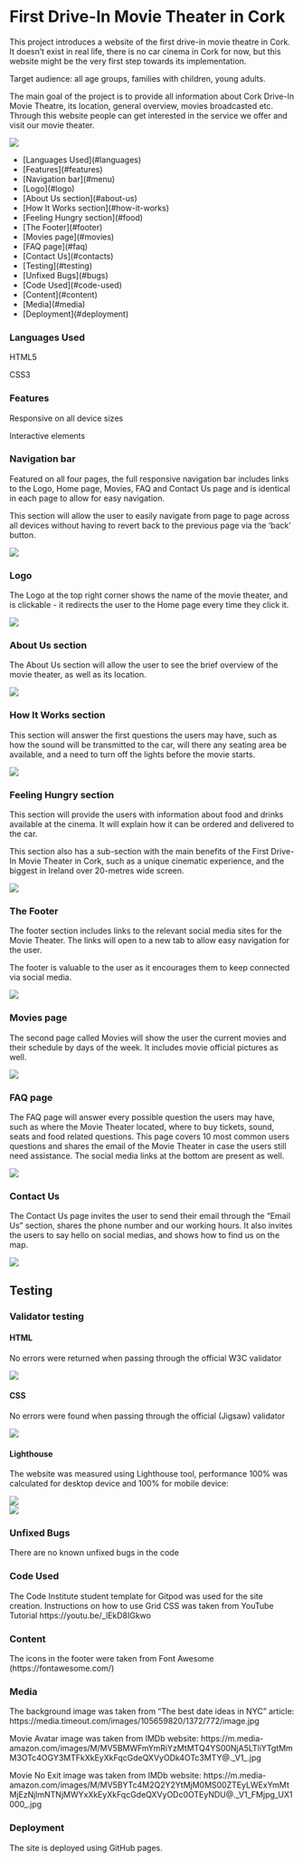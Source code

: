 <h1>First Drive-In Movie Theater in Cork</h1>

<p>This project introduces a website of the first drive-in movie theatre in Cork. It doesn’t exist in real life, there is no car cinema in Cork for now, but this website might be the very first step towards its implementation.</p>
<p>Target audience: all age groups, families with children, young adults.</p>
<p>The main goal of the project is to provide all information about Cork Drive-In Movie Theatre, its location, general overview, movies broadcasted etc. Through this website people can get interested in the service we offer and visit our movie theater.</p>

<img src="assets/images-readme/devices.jpg">

<ul>
<li>[Languages Used](#languages)</li>
<li>[Features](#features)</li>
<li>[Navigation bar](#menu)</li>
<li>[Logo](#logo)</li>
<li>[About Us section](#about-us)</li>
<li>[How It Works section](#how-it-works)</li>
<li>[Feeling Hungry section](#food)</li>
<li>[The Footer](#footer)</li>
<li>[Movies page](#movies)</li>
<li>[FAQ page](#faq)</li>
<li>[Contact Us](#contacts)</li>
<li>[Testing](#testing)</li>
<li>[Unfixed Bugs](#bugs)</li>
<li>[Code Used](#code-used)</li>
<li>[Content](#content)</li>
<li>[Media](#media)</li>
<li>[Deployment](#deployment)</li>
</ul>

<h3>Languages Used</h3>
<p>HTML5</p>
<p>CSS3</p>

<h3>Features</h3>
<p>Responsive on all device sizes</p>
<p>Interactive elements</p>

<h3>Navigation bar</h3>
<p>Featured on all four pages, the full responsive navigation bar includes links to the Logo, Home page, Movies, FAQ and Contact Us page and is identical in each page to allow for easy navigation.</p>
<p>This section will allow the user to easily navigate from page to page across all devices without having to revert back to the previous page via the ‘back’ button.</p>

<img src="assets/images-readme/menu.jpg">

<h3>Logo</h3>
<p>The Logo at the top right corner shows the name of the movie theater, and is clickable - it redirects the user to the Home page every time they click it.</p>

<img src="assets/images-readme/logo.jpg">

<h3>About Us section</h3>
<p>The About Us section will allow the user to see the brief overview of the movie theater, as well as its location.</p>

<img src="assets/images-readme/aboutus.jpg">

<h3>How It Works section</h3>
<p>This section will answer the first questions the users may have, such as how the sound will be transmitted to the car, will there any seating area be available, and a need to turn off the lights before the movie starts.</p>

<img src="assets/images-readme/hiw.jpg">

<h3>Feeling Hungry section</h3>
<p>This section will provide the users with information about food and drinks available at the cinema. It will explain how it can be ordered and delivered to the car.</p>
<p>This section also has a sub-section with the main benefits of the First Drive-In Movie Theater in Cork, such as a unique cinematic experience, and the biggest in Ireland over 20-metres wide screen.</p>

<img src="assets/images-readme/food.jpg">

<h3>The Footer</h3>
<p>The footer section includes links to the relevant social media sites for the Movie Theater. The links will open to a new tab to allow easy navigation for the user.</p>
<p>The footer is valuable to the user as it encourages them to keep connected via social media.</p>

<img src="assets/images-readme/sm.jpg">

<h3>Movies page</h3>
<p>The second page called Movies will show the user the current movies and their schedule by days of the week. It includes movie official pictures as well.</p>

<img src="assets/images-readme/movies.jpg">

<h3>FAQ page</h3>
<p>The FAQ page will answer every possible question the users may have, such as where the Movie Theater located, where to buy tickets, sound, seats and food related questions. This page covers 10 most common users questions and shares the email of the Movie Theater in case the users still need assistance. The social media links at the bottom are present as well.</p>

<img src="assets/images-readme/faq.jpg">

<h3>Contact Us</h3>
<p>The Contact Us page invites the user to send their email through the “Email Us” section, shares the phone number and our working hours. It also invites the users to say hello on social medias, and shows how to find us on the map.</p>

<img src="assets/images-readme/contacts.jpg">

<h2>Testing</h2>

<h3>Validator testing</h3>
<h4>HTML</h4>
<p>No errors were returned when passing through the official W3C validator</p>

<img src="assets/images-readme/html-test.jpg">

<h4>CSS</h4>
<p>No errors were found when passing through the official (Jigsaw) validator</p>

<img src="assets/images-readme/css-test.jpg">

<h4>Lighthouse</h4>
<p>The website was measured using Lighthouse tool, performance 100% was calculated for desktop device and 100% for mobile device:</p>

<img src="assets/images-readme/lhd.jpg">
<br>
<img src="assets/images-readme/lhm.jpg">

<h3>Unfixed Bugs</h3>
<p>There are no known unfixed bugs in the code</p>

<h3>Code Used</h3>
<p>The Code Institute student template for Gitpod was used for the site creation.
Instructions on how to use Grid CSS was taken from YouTube Tutorial https://youtu.be/_lEkD8IGkwo </p>

<h3>Content</h3>
<p>The icons in the footer were taken from Font Awesome (https://fontawesome.com/) </p>

<h3>Media</h3>
<p>The background image was taken from “The best date ideas in NYC” article: https://media.timeout.com/images/105659820/1372/772/image.jpg</p>
<p>Movie Avatar image was taken from IMDb website: https://m.media-amazon.com/images/M/MV5BMWFmYmRiYzMtMTQ4YS00NjA5LTliYTgtMmM3OTc4OGY3MTFkXkEyXkFqcGdeQXVyODk4OTc3MTY@._V1_.jpg</p>
<p>Movie No Exit image was taken from IMDb website: https://m.media-amazon.com/images/M/MV5BYTc4M2Q2Y2YtMjM0MS00ZTEyLWExYmMtMjEzNjlmNTNjMWYxXkEyXkFqcGdeQXVyODc0OTEyNDU@._V1_FMjpg_UX1000_.jpg</p>

<h3>Deployment</h3>
<p>The site is deployed using GitHub pages.</p>